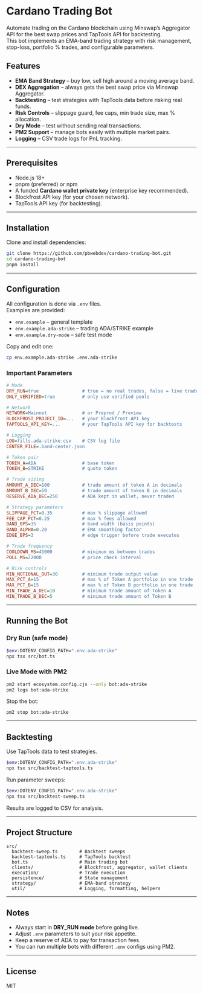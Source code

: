# Cardano Trading Bot

Automate trading on the Cardano blockchain using Minswap’s Aggregator API for the best swap prices and TapTools API for backtesting.  
This bot implements an EMA-band trading strategy with risk management, stop-loss, portfolio % trades, and configurable parameters.

## Features

- **EMA Band Strategy** – buy low, sell high around a moving average band.  
- **DEX Aggregation** – always gets the best swap price via Minswap Aggregator.  
- **Backtesting** – test strategies with TapTools data before risking real funds.  
- **Risk Controls** – slippage guard, fee caps, min trade size, max % allocation.  
- **Dry Mode** – test without sending real transactions.  
- **PM2 Support** – manage bots easily with multiple market pairs.  
- **Logging** – CSV trade logs for PnL tracking.

---

## Prerequisites

- Node.js 18+  
- pnpm (preferred) or npm  
- A funded **Cardano wallet private key** (enterprise key recommended).  
- Blockfrost API key (for your chosen network).  
- TapTools API key (for backtesting).  

---

## Installation

Clone and install dependencies:

```bash
git clone https://github.com/pbwebdev/cardano-trading-bot.git
cd cardano-trading-bot
pnpm install
```

---

## Configuration

All configuration is done via `.env` files.  
Examples are provided:  

- `env.example` – general template  
- `env.example.ada-strike` – trading ADA/STRIKE example  
- `env.example.dry-mode` – safe test mode  

Copy and edit one:

```bash
cp env.example.ada-strike .env.ada-strike
```

### Important Parameters

```ini
# Mode
DRY_RUN=true                # true = no real trades, false = live trades
ONLY_VERIFIED=true          # only use verified pools

# Network
NETWORK=Mainnet             # or Preprod / Preview
BLOCKFROST_PROJECT_ID=...   # your Blockfrost API key
TAPTOOLS_API_KEY=...        # your TapTools API key for backtests

# Logging
LOG=fills.ada-strike.csv    # CSV log file
CENTER_FILE=.band-center.json

# Token pair
TOKEN_A=ADA                 # base token
TOKEN_B=STRIKE              # quote token

# Trade sizing
AMOUNT_A_DEC=100            # trade amount of token A in decimals
AMOUNT_B_DEC=50             # trade amount of token B in decimals
RESERVE_ADA_DEC=250         # ADA kept in wallet, never traded

# Strategy parameters
SLIPPAGE_PCT=0.35           # max % slippage allowed
FEE_CAP_PCT=0.25            # max % fees allowed
BAND_BPS=35                 # band width (basis points)
BAND_ALPHA=0.20             # EMA smoothing factor
EDGE_BPS=3                  # edge trigger before trade executes

# Trade frequency
COOLDOWN_MS=45000           # minimum ms between trades
POLL_MS=22000               # price check interval

# Risk controls
MIN_NOTIONAL_OUT=30         # minimum trade output value
MAX_PCT_A=15                # max % of Token A portfolio in one trade
MAX_PCT_B=15                # max % of Token B portfolio in one trade
MIN_TRADE_A_DEC=10          # minimum trade amount of Token A
MIN_TRADE_B_DEC=5           # minimum trade amount of Token B
```

---

## Running the Bot

### Dry Run (safe mode)
```bash
$env:DOTENV_CONFIG_PATH=".env.ada-strike"
npx tsx src/bot.ts
```

### Live Mode with PM2
```bash
pm2 start ecosystem.config.cjs --only bot:ada-strike
pm2 logs bot:ada-strike
```

Stop the bot:
```bash
pm2 stop bot:ada-strike
```

---

## Backtesting

Use TapTools data to test strategies.

```bash
$env:DOTENV_CONFIG_PATH=".env.ada-strike"
npx tsx src/backtest-taptools.ts
```

Run parameter sweeps:
```bash
$env:DOTENV_CONFIG_PATH=".env.ada-strike"
npx tsx src/backtest-sweep.ts
```

Results are logged to CSV for analysis.

---

## Project Structure

```
src/
  backtest-sweep.ts        # Backtest sweeps
  backtest-taptools.ts     # TapTools backtest
  bot.ts                   # Main trading bot
  clients/                 # Blockfrost, aggregator, wallet clients
  execution/               # Trade execution
  persistence/             # State management
  strategy/                # EMA-band strategy
  util/                    # Logging, formatting, helpers
```

---

## Notes

- Always start in **DRY_RUN mode** before going live.  
- Adjust `.env` parameters to suit your risk appetite.  
- Keep a reserve of ADA to pay for transaction fees.  
- You can run multiple bots with different `.env` configs using PM2.  

---

## License

MIT
